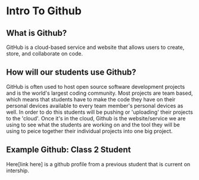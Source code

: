 # Intro To Github

## What is Github?

GitHub is a cloud-based service and website that allows users to create, store, and collaborate on code. 

## How will our students use Github?

GitHub is often used to host open source software development projects and is the world's largest coding community. Most projects are team based, which means that students have to make the code they have on their personal devices available to every team member's personal devices as well. In order to do this students will be pushing or 'uploading' their projects to the 'cloud'. Once it's in the cloud, Github is the website/service we are using to see what the students are working on and the tool they will be using to peice together their individual projects into one big project. 


## Example Github: Class 2 Student

Here[link here] is a github profile from a previous student that is current on intership. 
